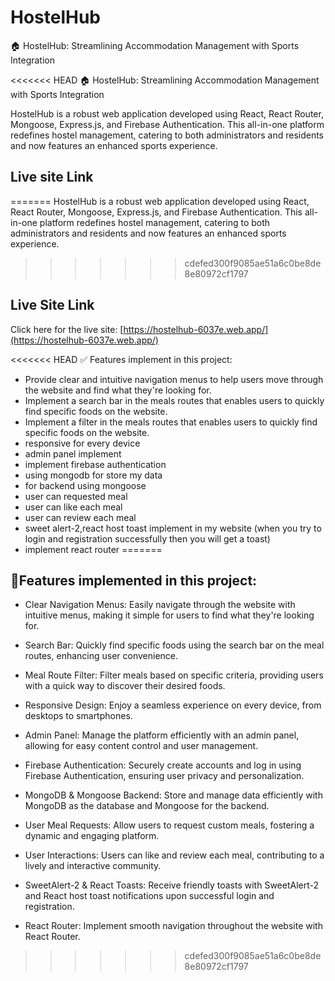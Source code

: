 # HostelHub
🏠 HostelHub: Streamlining Accommodation Management with Sports Integration

<<<<<<< HEAD
🏠 HostelHub: Streamlining Accommodation Management with Sports Integration

HostelHub is a robust web application developed using React, React Router, Mongoose, Express.js, and Firebase Authentication. This all-in-one platform redefines hostel management, catering to both administrators and residents and now features an enhanced sports experience.

## Live site Link
=======
HostelHub is a robust web application developed using React, React Router, Mongoose, Express.js, and Firebase Authentication. This all-in-one platform redefines hostel management, catering to both administrators and residents and now features an enhanced sports experience.
>>>>>>> cdefed300f9085ae51a6c0be8de8e80972cf1797

## Live Site Link

Click here for the live site: [https://hostelhub-6037e.web.app/](https://hostelhub-6037e.web.app/)

<<<<<<< HEAD
:white_check_mark: Features implement in this project:

- Provide clear and intuitive navigation menus to help users move through the website and find what they're looking for.
- Implement a search bar in the meals routes that enables users to quickly find specific foods on the website.
- Implement a filter in the meals routes that enables users to quickly find specific foods on the website.
- responsive for every device
- admin panel implement
- implement firebase authentication
- using mongodb for store my data
- for backend using mongoose
- user can requested meal
- user can like each meal
- user can review each meal
- sweet alert-2,react host toast implement in my website (when you try to login and registration successfully then you will get a toast)
- implement react router
=======

## 🚩Features implemented in this project:

- Clear Navigation Menus: Easily navigate through the website with intuitive menus, making it simple for users to find what they're looking for.

- Search Bar: Quickly find specific foods using the search bar on the meal routes, enhancing user convenience.

- Meal Route Filter: Filter meals based on specific criteria, providing users with a quick way to discover their desired foods.

- Responsive Design: Enjoy a seamless experience on every device, from desktops to smartphones.

- Admin Panel: Manage the platform efficiently with an admin panel, allowing for easy content control and user management.

- Firebase Authentication: Securely create accounts and log in using Firebase Authentication, ensuring user privacy and personalization.

- MongoDB & Mongoose Backend: Store and manage data efficiently with MongoDB as the database and Mongoose for the backend.

- User Meal Requests: Allow users to request custom meals, fostering a dynamic and engaging platform.

- User Interactions: Users can like and review each meal, contributing to a lively and interactive community.

- SweetAlert-2 & React Toasts: Receive friendly toasts with SweetAlert-2 and React host toast notifications upon successful login and registration.

- React Router: Implement smooth navigation throughout the website with React Router.
>>>>>>> cdefed300f9085ae51a6c0be8de8e80972cf1797
